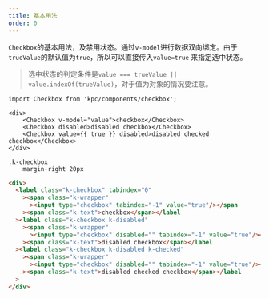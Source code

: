 ```yaml
---
title: 基本用法
order: 0
---
```


`Checkbox`的基本用法，及禁用状态。通过`v-model`进行数据双向绑定。由于`trueValue`的默认值为`true`，所以可以直接传入`value=true`
来指定选中状态。

> 选中状态的判定条件是`value === trueValue || value.indexOf(trueValue)`，对于值为对象的情况要注意。

```vdt
import Checkbox from 'kpc/components/checkbox';

<div>
    <Checkbox v-model="value">checkbox</Checkbox>
    <Checkbox disabled>disabled checkbox</Checkbox>
    <Checkbox value={{ true }} disabled>disabled checked checkbox</Checkbox>
</div>
```

```styl
.k-checkbox
    margin-right 20px
```

```html
<div>
  <label class="k-checkbox" tabindex="0"
    ><span class="k-wrapper"
      ><input type="checkbox" tabindex="-1" value="true"/></span
    ><span class="k-text">checkbox</span></label
  ><label class="k-checkbox k-disabled"
    ><span class="k-wrapper"
      ><input type="checkbox" disabled="" tabindex="-1" value="true"/></span
    ><span class="k-text">disabled checkbox</span></label
  ><label class="k-checkbox k-disabled k-checked"
    ><span class="k-wrapper"
      ><input type="checkbox" disabled="" tabindex="-1" value="true"/></span
    ><span class="k-text">disabled checked checkbox</span></label
  >
</div>
```

